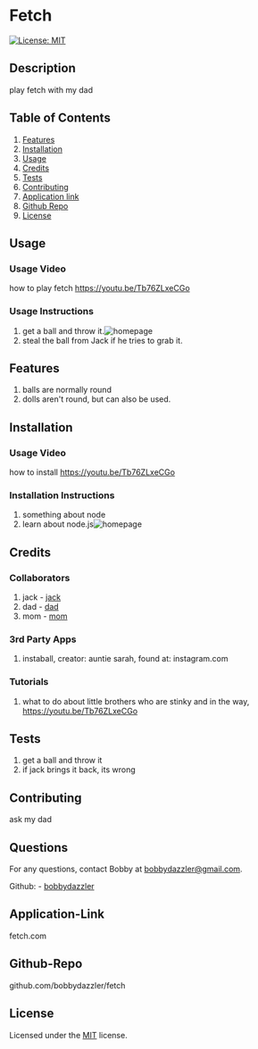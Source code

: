 # Fetch
  
[![License: MIT](https://img.shields.io/badge/License-MIT-yellow.svg)](https://opensource.org/licenses/MIT)


## Description 
play fetch with my dad
## Table of Contents

1. [Features](#features)
2. [Installation](#installation)
3. [Usage](#usage)
4. [Credits](#credits)
5. [Tests](#tests)
6. [Contributing](#contributing)
7. [Application link](#application)
8. [Github Repo](#github-repo)
9. [License](#license)

## Usage
### Usage Video
how to play fetch
https://youtu.be/Tb76ZLxeCGo

### Usage Instructions
1. get a ball and throw it.![homepage](https://user-images.githubusercontent.com/69940829/98902938-3a719900-247c-11eb-9c56-1445596cc9d0.png)
2. steal the ball from Jack if he tries to grab it.
 

## Features
1. balls are normally round
2. dolls aren't round, but can also be used.

## Installation
### Usage Video
how to install
https://youtu.be/Tb76ZLxeCGo

### Installation Instructions
1. something about node
2. learn about node.js![homepage](https://user-images.githubusercontent.com/69940829/98902938-3a719900-247c-11eb-9c56-1445596cc9d0.png)
 

## Credits

### Collaborators
1. jack - [jack](https://github.com/stinky)<br>
2. dad - [dad](https://github.com/frecklescherokee)<br>
3. mom - [mom](https://github.com/fancylady)<br>


### 3rd Party Apps
1. instaball, creator: auntie sarah, found at: instagram.com


### Tutorials
1. what to do about little brothers who are stinky and in the way, https://youtu.be/Tb76ZLxeCGo


## Tests
1. get a ball and throw it
2. if jack brings it back, its wrong

## Contributing
ask my dad


## Questions
For any questions, contact Bobby at bobbydazzler@gmail.com.

Github: - [bobbydazzler](https://github.com/bobbydazzler)<br>

## Application-Link
fetch.com

## Github-Repo
github.com/bobbydazzler/fetch

## License
Licensed under the [MIT](LICENSE.txt) license.


